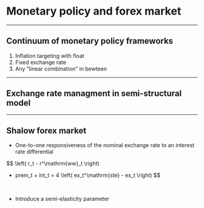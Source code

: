 # Monetary policy and forex market


---

## Continuum of monetary policy frameworks

1. Inflation targeting with float
2. Fixed exchange rate
3. Any "linear combination" in bewteen

---

## Exchange rate managment in semi-structural model



---

## Shalow forex market

* One-to-one responsiveness of the nominal exchange rate to an interest rate differential

$$
\left( r_t - r^\mathrm{ww}_t \right) 
- prem_t + int_t 
= 4 \left( ex_t^\mathrm{ste} - ex_t \right)
$$

<br/>

* Introduce a semi-elasticity parameter

